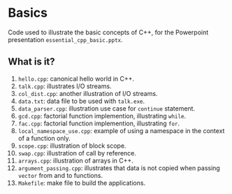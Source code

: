 # Basics
Code used to illustrate the basic concepts of C++, for the Powerpoint
presentation `essential_cpp_basic.pptx`.

## What is it?
1. `hello.cpp`: canonical hello world in C++.
1. `talk.cpp`: illustrates I/O streams.
1. `col_dist.cpp`: another illustration of I/O streams.
1. `data.txt`: data file to be used with `talk.exe`.
1. `data_parser.cpp`: illustration use case for `continue` statement.
1. `gcd.cpp`: factorial function implemention, illustrating `while`.
1. `fac.cpp`: factorial function implemention, illustrating `for`.
1. `local_namespace_use.cpp`: example of using a namespace in the context
    of a function only.
1. `scope.cpp`: illustration of block scope.
1. `swap.cpp`: illustration of call by reference.
1. `arrays.cpp`: illustration of arrays in C++.
1. `argument_passing.cpp`: illustrates that data is not copied when
    passing `vector` from and to functions.
1. `Makefile`: make file to build the applications.
